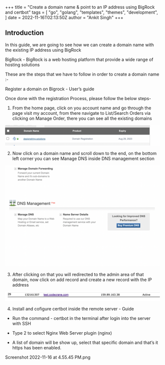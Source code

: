 +++
title = "Create a domain name & point to an IP address using BigRock and certbot"
tags = [
    "go",
    "golang",
    "templates",
    "themes",
    "development",
]
date = 2022-11-16T02:13:50Z
author = "Ankit Singh"
+++

## Introduction
In this guide, we are going to see how we can create a domain name with the existing IP address using BigRock

BigRock - BigRock is a web hosting platform that provide a wide range of hosting solutions

These are the steps that we have to follow in order to create a domain name :-

Register a domain on Bigrock -  User’s guide

Once done with the registration Process, please follow the below steps-

1. From the home page, click on you account name and go through the page visit my account, from there navigate to List/Search Orders via clicking on Manage Order, there you can see all the existing domains


![alt text](https://github.com/DesignString/designstring-tech-blogs/blob/main/content/post/images/domain.png?raw=true)

2.  Now click on a  domain name and scroll down to the end, on the bottom left corner you can see Manage DNS inside DNS management section

![alt text](https://github.com/DesignString/designstring-tech-blogs/blob/main/content/post/images/manage_dns.png?raw=true)

3.  After clicking on that you will redirected to the admin area of that domain, now click on add record and create a new record with the IP address

![alt text](https://github.com/DesignString/designstring-tech-blogs/blob/main/content/post/images/new_record.png?raw=true)

 4. Install and cofigure certbot inside the remote server - Guide

* Run the command - certbot in the terminal after login into the server with SSH

* Type 2 to select Nginx Web Server plugin (nginx)

* A list of domain will be show up, select that specific domain and that’s it https has been enabled.

Screenshot 2022-11-16 at 4.55.45 PM.png


